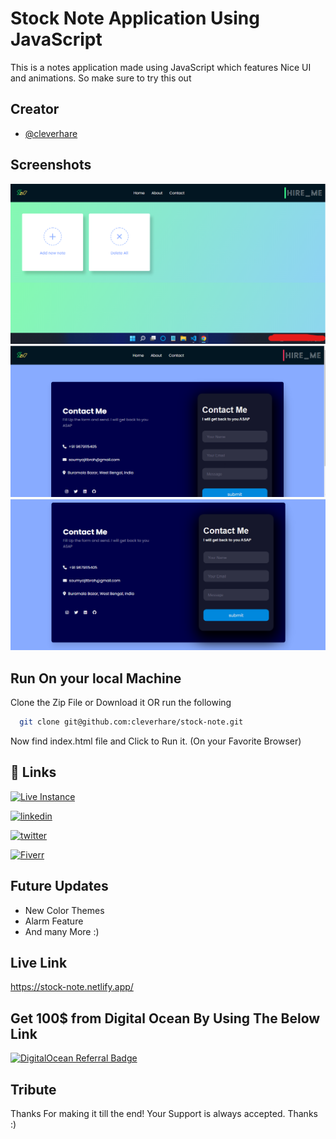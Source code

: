 
# Stock Note Application Using JavaScript
This is a notes application made using JavaScript which features Nice UI and animations. So make sure to try this out

## Creator

- [@cleverhare](https://www.github.com/cleverhare)


## Screenshots
![App Screenshot](media/screenshot4.png)
![App Screenshot](media/screenshot2.png)
![App Screenshot](media/screenshot3.png)

## Run On your local Machine

Clone the Zip File or Download it
OR run the following
```bash
  git clone git@github.com:cleverhare/stock-note.git
```
Now find index.html file and Click to Run it.  (On your Favorite Browser)
    
## 🔗 Links
[![Live Instance](https://img.shields.io/badge/Live_Instance-000?style=for-the-badge&logo=ko-fi&logoColor=white)](https://stock-note.netlify.app/)

[![linkedin](https://img.shields.io/badge/linkedin-0A66C2?style=for-the-badge&logo=linkedin&logoColor=white)](https://www.linkedin.com/in/soumyajit-brahma-b665b4231/)

[![twitter](https://img.shields.io/badge/twitter-1DA1F2?style=for-the-badge&logo=twitter&logoColor=white)](https://twitter.com/scaresteeler)

[![Fiverr](https://img.shields.io/badge/Fiverr-3ea088?style=for-the-badge&logo=fiverr&logoColor=white)](https://fiverr.com/cleverhare)


## Future Updates
- New Color Themes
- Alarm Feature
- And many More :)



## Live Link

https://stock-note.netlify.app/

## Get 100$ from Digital Ocean By Using The Below Link

[![DigitalOcean Referral Badge](https://web-platforms.sfo2.digitaloceanspaces.com/WWW/Badge%202.svg)](https://www.digitalocean.com/?refcode=c647ba0bbd0b&utm_campaign=Referral_Invite&utm_medium=Referral_Program&utm_source=badge)

## Tribute

Thanks For making it till the end! Your Support is always accepted. Thanks :)

